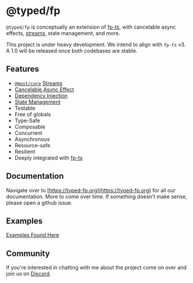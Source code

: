 # @typed/fp

`@typed/fp` is conceptually an extension of [fp-ts](https://gcanti.github.io/fp-ts/), with
cancelable async effects, [streams](https://github.com/mostjs/core), state management, and more.

This project is under heavy development. We intend to align with `fp-ts` v3. A 1.0 will be released
once both codebases are stable.

## Features

- [`@most/core`](https://github.com/mostjs/core) [Streams](https://typed-fp.org/modules/Stream.ts)
- [Cancelable Async Effect](https://typed-fp.org/modules/Resume.ts)
- [Dependency Injection](https://typed-fp.org/modules/Env.ts)
- [State Management](https://typed-fp.org/modules/Ref.ts)
- Testable
- Free of globals
- Type-Safe
- Composable
- Concurrent
- Asynchronous
- Resource-safe
- Resilient
- Deeply integrated with [fp-ts](https://gcanti.github.io/fp-ts/)

## Documentation

Navigate over to [https://typed-fp.org](https://typed-fp.org) for all our documentation. More to
come over time. If something doesn't make sense, please open a github issue.

## Examples

[Examples Found Here](./docs/examples.md)

## Community

If you're interested in chatting with me about the project come on over and join us on
[Discord](https://discord.gg/kpPHEvkaAv).
